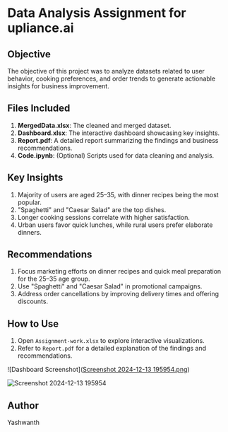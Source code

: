 # Data Analysis Assignment for upliance.ai

## Objective
The objective of this project was to analyze datasets related to user behavior, cooking preferences, and order trends to generate actionable insights for business improvement.

## Files Included
1. **MergedData.xlsx**: The cleaned and merged dataset.
2. **Dashboard.xlsx**: The interactive dashboard showcasing key insights.
3. **Report.pdf**: A detailed report summarizing the findings and business recommendations.
4. **Code.ipynb**: (Optional) Scripts used for data cleaning and analysis.

## Key Insights
1. Majority of users are aged 25–35, with dinner recipes being the most popular.
2. "Spaghetti" and "Caesar Salad" are the top dishes.
3. Longer cooking sessions correlate with higher satisfaction.
4. Urban users favor quick lunches, while rural users prefer elaborate dinners.

## Recommendations
1. Focus marketing efforts on dinner recipes and quick meal preparation for the 25–35 age group.
2. Use "Spaghetti" and "Caesar Salad" in promotional campaigns.
3. Address order cancellations by improving delivery times and offering discounts.

## How to Use
1. Open `Assignment-work.xlsx` to explore interactive visualizations.
2. Refer to `Report.pdf` for a detailed explanation of the findings and recommendations.


![Dashboard Screenshot]([Screenshot 2024-12-13 195954.png](https://github.com/Yashwanth-git-coder/Upliance.ai-Assignment-Round-1/blob/main/Screenshot%202024-12-13%20195954.png))

![Screenshot 2024-12-13 195954](https://github.com/user-attachments/assets/7b97f1ed-5196-4265-8140-e42d4ee3ab7b)


## Author
Yashwanth
